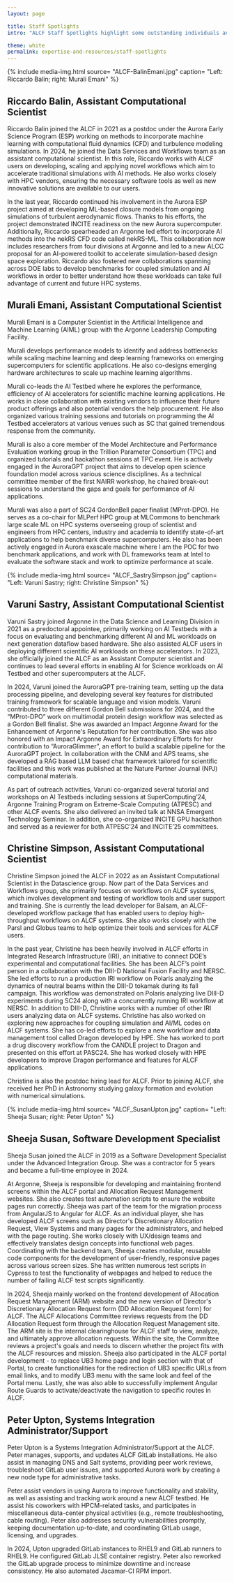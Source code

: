 ```yaml
---
layout: page

title: Staff Spotlights
intro: "ALCF Staff Spotlights highlight some outstanding individuals and their 2024 accomplishments."

theme: white
permalink: expertise-and-resources/staff-spotlights
---
```




{% include media-img.html
   source= "ALCF-BalinEmani.jpg"
   caption= "Left: Riccardo Balin; right: Murali Emani"
%}

## Riccardo Balin, Assistant Computational Scientist

Riccardo Balin joined the ALCF in 2021 as a postdoc under the Aurora Early Science Program (ESP) working on methods to incorporate machine learning with computational fluid dynamics (CFD) and turbulence modeling simulations. In 2024, he joined the Data Services and Workflows team as an assistant computational scientist. In this role, Riccardo works with ALCF users on developing, scaling and applying novel workflows which aim to accelerate traditional simulations with AI methods. He also works closely with HPC vendors, ensuring the necessary software tools as well as new innovative solutions are available to our users.
 
In the last year, Riccardo continued his involvement in the Aurora ESP project aimed at developing ML-based closure models from ongoing simulations of turbulent aerodynamic flows. Thanks to his efforts, the project demonstrated INCITE readiness on the new Aurora supercomputer. Additionally, Riccardo spearheaded an Argonne led effort to incorporate AI methods into the nekRS CFD code called nekRS-ML. This collaboration now includes researchers from four divisions at Argonne and led to a new ALCC proposal for an AI-powered toolkit to accelerate simulation-based design space exploration. Riccardo also fostered new collaborations spanning across DOE labs to develop benchmarks for coupled simulation and AI workflows in order to better understand how these workloads can take full advantage of current and future HPC systems. 


## Murali Emani, Assistant Computational Scientist

Murali Emani is a Computer Scientist in the Artificial Intelligence and Machine Learning (AIML) group with the Argonne Leadership Computing Facility. 

Murali develops performance models to identify and address bottlenecks while scaling machine learning and deep learning frameworks on emerging supercomputers for scientific applications. He also co-designs emerging hardware architectures to scale up machine learning algorithms. 

Murali co-leads the AI Testbed where he explores the performance, efficiency of AI accelerators for scientific machine learning applications. He works in close collaboration with existing vendors to influence their future product offerings and also potential vendors the help procurement.  He also organized various training sessions and  tutorials on programming the AI Testbed accelerators at various venues such as SC that gained tremendous response from the community. 

Murali is also a core member of the  Model Architecture and Performance Evaluation working group in the Trillion Parameter Consortium (TPC) and organized tutorials and hackathon sessions at TPC event. He is actively engaged in the AuroraGPT project that aims to develop open science foundation model across various science disciplines. As a technical committee member of the first NAIRR workshop, he chaired break-out sessions to understand the gaps and goals for performance of AI applications. 

Murali was also a part of SC24 GordonBell paper finalist (MProt-DPO). He serves as a co-chair for MLPerf HPC group at MLCommons to benchmark large scale ML on HPC systems overseeing group of scientist and engineers from HPC centers, industry and academia to identify state-of-art applications to help benchmark diverse supercomputers. He also has been actively engaged in Aurora exascale machine where I am the POC for two benchmark applications, and work with DL frameworks team at Intel to evaluate the software stack and work to optimize performance at scale.



{% include media-img.html
   source= "ALCF_SastrySimpson.jpg"
   caption= "Left: Varuni Sastry; right: Christine Simpson"
%}

## Varuni Sastry, Assistant Computational Scientist

Varuni Sastry joined Argonne in the Data Science and Learning Division in 2021 as a predoctoral appointee, primarily working on AI Testbeds with a focus on evaluating and benchmarking different AI and ML workloads on next generation dataflow based hardware. She also assisted ALCF users in deploying different scientific AI workloads on these accelerators. In 2023, she officially joined the ALCF as an Assistant Computer scientist and continues to lead several efforts in enabling AI for Science workloads on AI Testbed and other supercomputers at the ALCF.

In 2024, Varuni joined the AuroraGPT pre-training team, setting up the data processing pipeline, and developing several key features for distributed training framework for scalable language and vision models. Varuni contributed to three different Gordon Bell submissions for 2024, and the “MProt-DPO” work on multimodal protein design workflow was selected as a Gordon Bell finalist. She was awarded an Impact Argonne Award for the Enhancement of Argonne's Reputation for her contribution. She was also honored with an Impact Argonne Award for Extraordinary Efforts for her contribution to “AuroraGlimmer”, an effort to build a scalable pipeline for the AuroraGPT project. In collaboration with the CNM and APS teams, she developed a RAG based LLM based chat framework tailored for scientific facilities and this work was published at the Nature Partner Journal (NPJ) computational materials.

As part of outreach activities, Varuni co-organized several tutorial and workshops on AI Testbeds including sessions at SuperComputing’24, Argonne Training Program on Extreme-Scale Computing (ATPESC) and other ALCF events. She also delivered an invited talk at NNSA Emergent Technology Seminar. In addition, she co-organized INCITE GPU hackathon and served as a reviewer for both ATPESC’24 and INCITE’25 committees.


## Christine Simpson, Assistant Computational Scientist

Christine Simpson joined the ALCF in 2022 as an Assistant Computational Scientist in the Datascience group. Now part of the Data Services and Workflows group, she primarily focuses on workflows on ALCF systems, which involves development and testing of workflow tools and user support and training. She is currently the lead developer for Balsam, an ALCF-developed workflow package that has enabled users to deploy high-throughput workflows on ALCF systems. She also works closely with the Parsl and Globus teams to help optimize their tools and services for ALCF users.

In the past year, Christine has been heavily involved in ALCF efforts in Integrated Research Infrastructure (IRI), an initiative to connect DOE’s experimental and computational facilities. She has been ALCF’s point person in a collaboration with the DIII-D National Fusion Facility and NERSC. She led efforts to run a production IRI workflow on Polaris analyzing the dynamics of neutral beams within the DIII-D tokamak during its fall campaign. This workflow was demonstrated on Polaris analyzing live DIII-D experiments during SC24 along with a concurrently running IRI workflow at NERSC. In addition to DIII-D, Christine works with a number of other IRI users analyzing data on ALCF systems.
Christine has also worked on exploring new approaches for coupling simulation and AI/ML codes on ALCF systems. She has co-led efforts to explore a new workflow and data management tool called Dragon developed by HPE. She has worked to port a drug discovery workflow from the CANDLE project to Dragon and presented on this effort at PASC24. She has worked closely with HPE developers to improve Dragon performance and features for ALCF applications.

Christine is also the postdoc hiring lead for ALCF. Prior to joining ALCF, she received her PhD in Astronomy studying galaxy formation and evolution with numerical simulations.



{% include media-img.html
   source= "ALCF_SusanUpton.jpg"
   caption= "Left: Sheeja Susan; right: Peter Upton"
%}

## Sheeja Susan, Software Development Specialist

Sheeja Susan joined the ALCF in 2019 as a Software Development Specialist under the Advanced Integration Group. She was a contractor for 5 years and became a full-time employee in 2024.  

At Argonne, Sheeja is responsible for developing and maintaining frontend screens within the ALCF portal and Allocation Request Management websites. She also creates test automation scripts to ensure the website pages run correctly. Sheeja was part of the team for the migration process from AngularJS to Angular for ALCF. As an individual player, she has developed ALCF screens such as Director's Discretionary Allocation Request, View Systems and many pages for the administrators, and helped with the page routing. She works closely with UX/design teams and effectively translates design concepts into functional web pages. Coordinating with the backend team, Sheeja creates modular, reusable code components for the development of user-friendly, responsive pages across various screen sizes. She has written numerous test scripts in Cypress to test the functionality of webpages and helped to reduce the number of failing ALCF test scripts significantly.


In 2024, Sheeja mainly worked on the frontend development of Allocation Request Management (ARM) website and the new version of Director's Discretionary Allocation Request form (DD Allocation Request form) for ALCF. The ALCF Allocations Committee reviews requests from the DD Allocation Request form through the Allocation Request Management site. The ARM site is the internal clearinghouse for ALCF staff to view, analyze, and ultimately approve allocation requests. Within the site, the Committee reviews a project's goals and needs to discern whether the project fits with the ALCF resources and mission. Sheeja also participated in the ALCF portal development - to replace UB3 home page and login section with that of Portal, to create functionalities for the redirection of UB3 specific URLs from email links, and to modify UB3 menu with the same look and feel of the Portal menu. Lastly, she was also able to successfully implement Angular Route Guards to activate/deactivate the navigation to specific routes in ALCF.


## Peter Upton, Systems Integration Administrator/Support

Peter Upton is a Systems Integration Administrator/Support at the ALCF.  Peter manages, supports, and updates ALCF GitLab installations. He also assist in managing DNS and Salt systems, providing peer work reviews, troubleshoot GitLab user issues, and supported Aurora work by creating a new node type for administrative tasks.

Peter assist vendors in using Aurora to improve functionality and stability, as well as assisting and tracking work around a new ALCF testbed. He assist his coworkers with HPCM-related tasks, and participates in miscellaneous data-center physical activities (e.g., remote troubleshooting, cable routing). Peter also addresses security vulnerabilities promptly, keeping documentation up-to-date, and coordinating GitLab usage, licensing, and upgrades.

In 2024, Upton  upgraded GitLab instances to RHEL9 and GitLab runners to RHEL9. He configured GitLab JLSE container registry. Peter also reworked the GitLab upgrade process to minimize downtime and increase consistency. He also automated Jacamar-CI RPM import.




